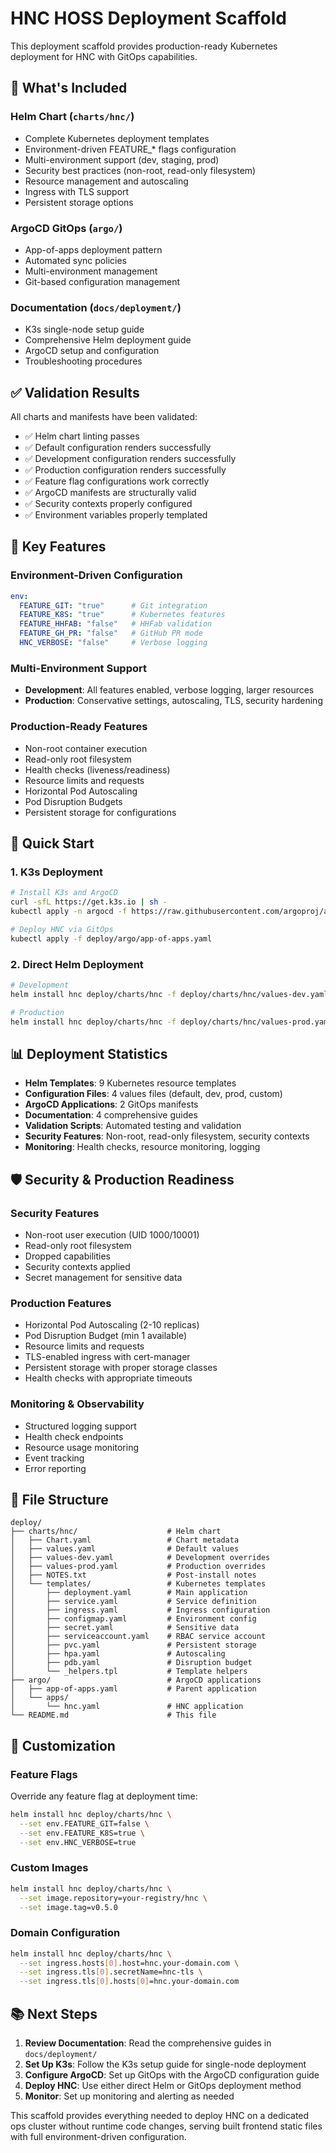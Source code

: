 # HNC HOSS Deployment Scaffold

This deployment scaffold provides production-ready Kubernetes deployment for HNC with GitOps capabilities.

## 🚀 What's Included

### Helm Chart (`charts/hnc/`)
- Complete Kubernetes deployment templates
- Environment-driven FEATURE_* flags configuration
- Multi-environment support (dev, staging, prod)
- Security best practices (non-root, read-only filesystem)
- Resource management and autoscaling
- Ingress with TLS support
- Persistent storage options

### ArgoCD GitOps (`argo/`)
- App-of-apps deployment pattern
- Automated sync policies
- Multi-environment management
- Git-based configuration management

### Documentation (`docs/deployment/`)
- K3s single-node setup guide
- Comprehensive Helm deployment guide
- ArgoCD setup and configuration
- Troubleshooting procedures

## ✅ Validation Results

All charts and manifests have been validated:

- ✅ Helm chart linting passes
- ✅ Default configuration renders successfully
- ✅ Development configuration renders successfully  
- ✅ Production configuration renders successfully
- ✅ Feature flag configurations work correctly
- ✅ ArgoCD manifests are structurally valid
- ✅ Security contexts properly configured
- ✅ Environment variables properly templated

## 🎯 Key Features

### Environment-Driven Configuration
```yaml
env:
  FEATURE_GIT: "true"      # Git integration
  FEATURE_K8S: "true"      # Kubernetes features
  FEATURE_HHFAB: "false"   # HHFab validation
  FEATURE_GH_PR: "false"   # GitHub PR mode
  HNC_VERBOSE: "false"     # Verbose logging
```

### Multi-Environment Support
- **Development**: All features enabled, verbose logging, larger resources
- **Production**: Conservative settings, autoscaling, TLS, security hardening

### Production-Ready Features
- Non-root container execution
- Read-only root filesystem
- Health checks (liveness/readiness)
- Resource limits and requests
- Horizontal Pod Autoscaling
- Pod Disruption Budgets
- Persistent storage for configurations

## 🚀 Quick Start

### 1. K3s Deployment
```bash
# Install K3s and ArgoCD
curl -sfL https://get.k3s.io | sh -
kubectl apply -n argocd -f https://raw.githubusercontent.com/argoproj/argo-cd/stable/manifests/install.yaml

# Deploy HNC via GitOps
kubectl apply -f deploy/argo/app-of-apps.yaml
```

### 2. Direct Helm Deployment
```bash
# Development
helm install hnc deploy/charts/hnc -f deploy/charts/hnc/values-dev.yaml -n hnc

# Production
helm install hnc deploy/charts/hnc -f deploy/charts/hnc/values-prod.yaml -n hnc
```

## 📊 Deployment Statistics

- **Helm Templates**: 9 Kubernetes resource templates
- **Configuration Files**: 4 values files (default, dev, prod, custom)
- **ArgoCD Applications**: 2 GitOps manifests
- **Documentation**: 4 comprehensive guides
- **Validation Scripts**: Automated testing and validation
- **Security Features**: Non-root, read-only filesystem, security contexts
- **Monitoring**: Health checks, resource monitoring, logging

## 🛡️ Security & Production Readiness

### Security Features
- Non-root user execution (UID 1000/10001)
- Read-only root filesystem
- Dropped capabilities
- Security contexts applied
- Secret management for sensitive data

### Production Features
- Horizontal Pod Autoscaling (2-10 replicas)
- Pod Disruption Budget (min 1 available)
- Resource limits and requests
- TLS-enabled ingress with cert-manager
- Persistent storage with proper storage classes
- Health checks with appropriate timeouts

### Monitoring & Observability
- Structured logging support
- Health check endpoints
- Resource usage monitoring
- Event tracking
- Error reporting

## 📁 File Structure
```
deploy/
├── charts/hnc/                    # Helm chart
│   ├── Chart.yaml                 # Chart metadata
│   ├── values.yaml                # Default values
│   ├── values-dev.yaml            # Development overrides
│   ├── values-prod.yaml           # Production overrides
│   ├── NOTES.txt                  # Post-install notes
│   └── templates/                 # Kubernetes templates
│       ├── deployment.yaml        # Main application
│       ├── service.yaml           # Service definition
│       ├── ingress.yaml           # Ingress configuration
│       ├── configmap.yaml         # Environment config
│       ├── secret.yaml            # Sensitive data
│       ├── serviceaccount.yaml    # RBAC service account
│       ├── pvc.yaml               # Persistent storage
│       ├── hpa.yaml               # Autoscaling
│       ├── pdb.yaml               # Disruption budget
│       └── _helpers.tpl           # Template helpers
├── argo/                          # ArgoCD applications
│   ├── app-of-apps.yaml           # Parent application
│   └── apps/
│       └── hnc.yaml               # HNC application
└── README.md                      # This file
```

## 🔧 Customization

### Feature Flags
Override any feature flag at deployment time:
```bash
helm install hnc deploy/charts/hnc \
  --set env.FEATURE_GIT=false \
  --set env.FEATURE_K8S=true \
  --set env.HNC_VERBOSE=true
```

### Custom Images
```bash
helm install hnc deploy/charts/hnc \
  --set image.repository=your-registry/hnc \
  --set image.tag=v0.5.0
```

### Domain Configuration
```bash
helm install hnc deploy/charts/hnc \
  --set ingress.hosts[0].host=hnc.your-domain.com \
  --set ingress.tls[0].secretName=hnc-tls \
  --set ingress.tls[0].hosts[0]=hnc.your-domain.com
```

## 📚 Next Steps

1. **Review Documentation**: Read the comprehensive guides in `docs/deployment/`
2. **Set Up K3s**: Follow the K3s setup guide for single-node deployment
3. **Configure ArgoCD**: Set up GitOps with the ArgoCD configuration guide
4. **Deploy HNC**: Use either direct Helm or GitOps deployment method
5. **Monitor**: Set up monitoring and alerting as needed

This scaffold provides everything needed to deploy HNC on a dedicated ops cluster without runtime code changes, serving built frontend static files with full environment-driven configuration.